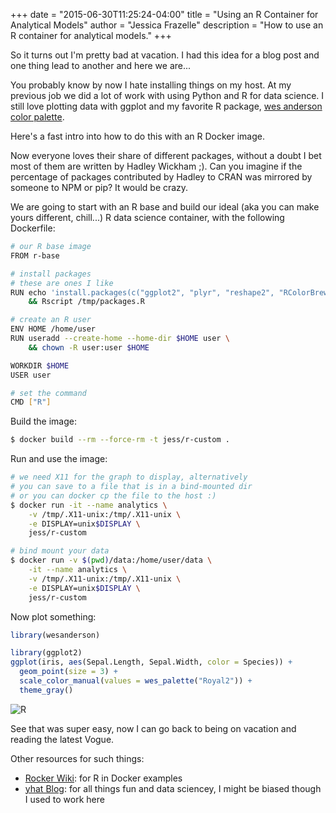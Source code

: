 +++
date = "2015-06-30T11:25:24-04:00"
title = "Using an R Container for Analytical Models"
author = "Jessica Frazelle"
description = "How to use an R container for analytical models."
+++

So it turns out I'm pretty bad at vacation. I had this idea for a blog post and
one thing lead to another and here we are...

You probably know by now I hate installing things on my host. At my previous
job we did a lot of work with using Python and R for data science. I still love
plotting data with ggplot and my favorite R package, [wes anderson color
palette](https://github.com/karthik/wesanderson).

Here's a fast intro into how to do this with an R Docker image.

Now everyone loves their share of different packages, without a doubt I bet
most of them are written by Hadley Wickham ;). Can you imagine if the
percentage of packages contributed by Hadley to CRAN was mirrored by someone to
NPM or pip? It would be crazy.

We are going to start with an R base and build our ideal (aka you can make
yours different, chill...) R data science
container, with the following Dockerfile:

```bash
# our R base image
FROM r-base

# install packages
# these are ones I like
RUN echo 'install.packages(c("ggplot2", "plyr", "reshape2", "RColorBrewer", "scales","grid", "wesanderson"), repos="http://cran.us.r-project.org", dependencies=TRUE)' > /tmp/packages.R \
    && Rscript /tmp/packages.R

# create an R user
ENV HOME /home/user
RUN useradd --create-home --home-dir $HOME user \
    && chown -R user:user $HOME

WORKDIR $HOME
USER user

# set the command
CMD ["R"]
```

Build the image:

```bash
$ docker build --rm --force-rm -t jess/r-custom .
```

Run and use the image:

```bash
# we need X11 for the graph to display, alternatively
# you can save to a file that is in a bind-mounted dir
# or you can docker cp the file to the host :)
$ docker run -it --name analytics \
    -v /tmp/.X11-unix:/tmp/.X11-unix \
    -e DISPLAY=unix$DISPLAY \
    jess/r-custom

# bind mount your data
$ docker run -v $(pwd)/data:/home/user/data \
    -it --name analytics \
    -v /tmp/.X11-unix:/tmp/.X11-unix \
    -e DISPLAY=unix$DISPLAY \
    jess/r-custom
```

Now plot something:

```R
library(wesanderson)

library(ggplot2)
ggplot(iris, aes(Sepal.Length, Sepal.Width, color = Species)) +
  geom_point(size = 3) +
  scale_color_manual(values = wes_palette("Royal2")) +
  theme_gray()
```

![R](/img/R.png)

See that was super easy, now I can go back to being on vacation and reading the
latest Vogue.

Other resources for such things:

- [Rocker Wiki](https://github.com/rocker-org/rocker/wiki): for R in Docker examples
- [yhat Blog](https://blog.yhathq.com): for all things fun and data sciencey,
  I might be biased though I used to work here
